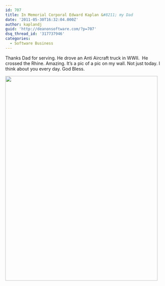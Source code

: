 ```yaml
---
id: 707
title: In Memorial Corporal Edward Kaplan &#8211; my Dad
date: '2011-05-30T16:32:04.000Z'
author: kaplandj
guid: 'http://deanonsoftware.com/?p=707'
dsq_thread_id: '317737946'
categories:
  - Software Business
---
```

Thanks Dad for serving. He drove an Anti Aircraft truck in WWII.  He crossed the Rhine. Amazing. It’s a pic of a pic on my wall. Not just today. I think about you every day. God Bless.

[<img class="alignnone size-full wp-image-708" title="Edwardphoto" src="http://deanonsoftware.com/wp-content/uploads/2011/05/Edwardphoto.jpg" alt="" width="478" height="640" srcset="http://deanonsoftware.com/wp-content/uploads/2011/05/Edwardphoto.jpg 478w, http://deanonsoftware.com/wp-content/uploads/2011/05/Edwardphoto-224x300.jpg 224w" sizes="(max-width: 478px) 100vw, 478px" />](http://deanonsoftware.com/wp-content/uploads/2011/05/Edwardphoto.jpg)
